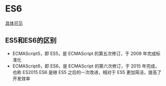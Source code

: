 # ES6

[具体可见](../frontEnd/08-ES6/README.md)

## ES5和ES6的区别
- ECMAScript5，即 ES5，是 ECMAScript 的第五次修订，于 2009 年完成标准化
- ECMAScript6，即 ES6，是 ECMAScript 的第六次修订，于 2015 年完成，也称 ES2015 ES6 是继 ES5 之后的一次改进，相对于 ES5 更加简洁，提高了开发效率